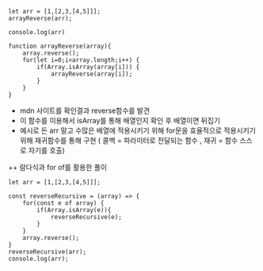 ```
let arr = [1,[2,3,[4,5]]];
arrayReverse(arr);

console.log(arr) 

function arrayReverse(array){
	array.reverse();
	for(let i=0;i<array.length;i++) {
		if(Array.isArray(array[i])) {
			arrayReverse(array[i]);
		}
	}
}
```

- mdn 사이트를 확인결과 reverse함수를 발견 
- 이 함수를 이용해서 isArray를 통해 배열인지 확인 후 배열이면 뒤집기 
- 예시로 든 arr 말고 수많은 배열에 적용시키기 위해 for문을 효율적으로 적용시키기 위해 재귀함수를 통해 구현 ( 콜백 = 파라미터로 전달되는 함수 , 재귀 = 함수 스스로 자기를 호출)


++ 
람다식과 for of를 활용한 풀이 

```
let arr = [1,[2,3,[4,5]]];

const reverseRecursive = (array) => {
	for(const e of array) {
		if(Array.isArray(e)){
			reverseRecursive(e);
		}
	}
	array.reverse();
}
reverseRecursive(arr);
console.log(arr);
```
